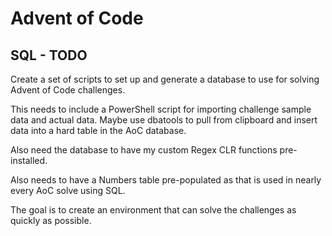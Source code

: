 # Advent of Code

## SQL - TODO

Create a set of scripts to set up and generate a database to use for solving Advent of Code challenges.

This needs to include a PowerShell script for importing challenge sample data and actual data. Maybe use dbatools to pull from clipboard and insert data into a hard table in the AoC database.

Also need the database to have my custom Regex CLR functions pre-installed.

Also needs to have a Numbers table pre-populated as that is used in nearly every AoC solve using SQL.

The goal is to create an environment that can solve the challenges as quickly as possible.
